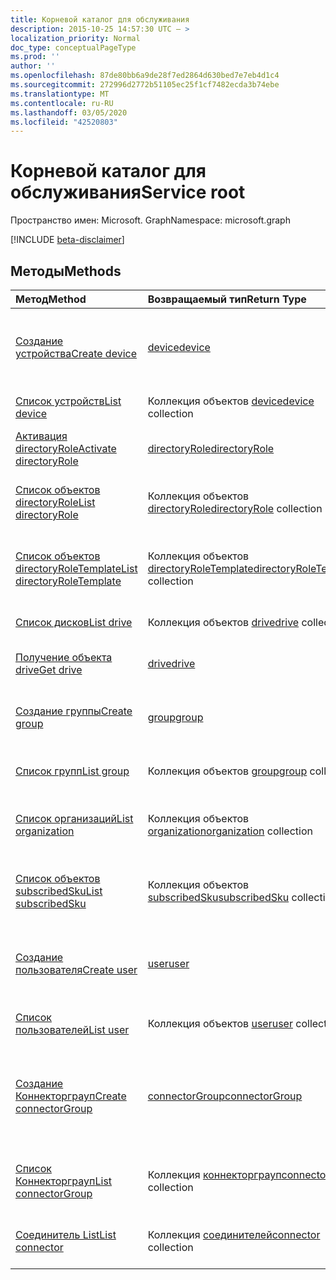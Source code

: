 ```yaml
---
title: Корневой каталог для обслуживания
description: 2015-10-25 14:57:30 UTC — >
localization_priority: Normal
doc_type: conceptualPageType
ms.prod: ''
author: ''
ms.openlocfilehash: 87de80bb6a9de28f7ed2864d630bed7e7eb4d1c4
ms.sourcegitcommit: 272996d2772b51105ec25f1cf7482ecda3b74ebe
ms.translationtype: MT
ms.contentlocale: ru-RU
ms.lasthandoff: 03/05/2020
ms.locfileid: "42520803"
---
```

# <a name="service-root"></a><span data-ttu-id="f3a54-103">Корневой каталог для обслуживания</span><span class="sxs-lookup"><span data-stu-id="f3a54-103">Service root</span></span>

<span data-ttu-id="f3a54-104">Пространство имен: Microsoft. Graph</span><span class="sxs-lookup"><span data-stu-id="f3a54-104">Namespace: microsoft.graph</span></span>

[!INCLUDE [beta-disclaimer](../../includes/beta-disclaimer.md)]

## <a name="methods"></a><span data-ttu-id="f3a54-105">Методы</span><span class="sxs-lookup"><span data-stu-id="f3a54-105">Methods</span></span>



| <span data-ttu-id="f3a54-106">Метод</span><span class="sxs-lookup"><span data-stu-id="f3a54-106">Method</span></span>           | <span data-ttu-id="f3a54-107">Возвращаемый тип</span><span class="sxs-lookup"><span data-stu-id="f3a54-107">Return Type</span></span>    |<span data-ttu-id="f3a54-108">Описание</span><span class="sxs-lookup"><span data-stu-id="f3a54-108">Description</span></span>|
|:---------------|:--------|:----------|
|[<span data-ttu-id="f3a54-109">Создание устройства</span><span class="sxs-lookup"><span data-stu-id="f3a54-109">Create device</span></span>](../api/device-post-devices.md) |[<span data-ttu-id="f3a54-110">device</span><span class="sxs-lookup"><span data-stu-id="f3a54-110">device</span></span>](device.md)| <span data-ttu-id="f3a54-111">Создание устройства путем добавления в коллекцию устройств.</span><span class="sxs-lookup"><span data-stu-id="f3a54-111">Create a new device by posting to the devices collection.</span></span>|
|[<span data-ttu-id="f3a54-112">Список устройств</span><span class="sxs-lookup"><span data-stu-id="f3a54-112">List device</span></span>](../api/device-list.md) | <span data-ttu-id="f3a54-113">Коллекция объектов [device](device.md)</span><span class="sxs-lookup"><span data-stu-id="f3a54-113">[device](device.md) collection</span></span> |<span data-ttu-id="f3a54-114">Получение коллекции объектов device.</span><span class="sxs-lookup"><span data-stu-id="f3a54-114">Get device object collection.</span></span> |
|[<span data-ttu-id="f3a54-115">Активация directoryRole</span><span class="sxs-lookup"><span data-stu-id="f3a54-115">Activate directoryRole</span></span>](../api/directoryrole-post-directoryroles.md) | [<span data-ttu-id="f3a54-116">directoryRole</span><span class="sxs-lookup"><span data-stu-id="f3a54-116">directoryRole</span></span>](directoryrole.md) |<span data-ttu-id="f3a54-117">Активация роли каталога.</span><span class="sxs-lookup"><span data-stu-id="f3a54-117">Activate a directory role.</span></span> |
|[<span data-ttu-id="f3a54-118">Список объектов directoryRole</span><span class="sxs-lookup"><span data-stu-id="f3a54-118">List directoryRole</span></span>](../api/directoryrole-list.md) | <span data-ttu-id="f3a54-119">Коллекция объектов [directoryRole](directoryrole.md)</span><span class="sxs-lookup"><span data-stu-id="f3a54-119">[directoryRole](directoryrole.md) collection</span></span> |<span data-ttu-id="f3a54-120">Получение коллекции объектов directoryRole.</span><span class="sxs-lookup"><span data-stu-id="f3a54-120">Get directoryRole object collection.</span></span> |
|[<span data-ttu-id="f3a54-121">Список объектов directoryRoleTemplate</span><span class="sxs-lookup"><span data-stu-id="f3a54-121">List directoryRoleTemplate</span></span>](../api/directoryroletemplate-list.md) | <span data-ttu-id="f3a54-122">Коллекция объектов [directoryRoleTemplate](directoryroletemplate.md)</span><span class="sxs-lookup"><span data-stu-id="f3a54-122">[directoryRoleTemplate](directoryroletemplate.md) collection</span></span> |<span data-ttu-id="f3a54-123">Получение коллекции объектов directoryRoleTemplate.</span><span class="sxs-lookup"><span data-stu-id="f3a54-123">Get directoryRoleTemplate object collection.</span></span> |
|[<span data-ttu-id="f3a54-124">Список дисков</span><span class="sxs-lookup"><span data-stu-id="f3a54-124">List drive</span></span>](../api/drive-list.md) | <span data-ttu-id="f3a54-125">Коллекция объектов [drive](drive.md)</span><span class="sxs-lookup"><span data-stu-id="f3a54-125">[drive](drive.md) collection</span></span> |<span data-ttu-id="f3a54-126">Получение коллекции объектов drive.</span><span class="sxs-lookup"><span data-stu-id="f3a54-126">Get drive object collection.</span></span> |
|[<span data-ttu-id="f3a54-127">Получение объекта drive</span><span class="sxs-lookup"><span data-stu-id="f3a54-127">Get drive</span></span>](../api/drive-get.md) | [<span data-ttu-id="f3a54-128">drive</span><span class="sxs-lookup"><span data-stu-id="f3a54-128">drive</span></span>](drive.md)  |<span data-ttu-id="f3a54-129">Получение свойств объекта drive.</span><span class="sxs-lookup"><span data-stu-id="f3a54-129">Get drive object properties.</span></span> |
|[<span data-ttu-id="f3a54-130">Создание группы</span><span class="sxs-lookup"><span data-stu-id="f3a54-130">Create group</span></span>](../api/group-post-groups.md) |[<span data-ttu-id="f3a54-131">group</span><span class="sxs-lookup"><span data-stu-id="f3a54-131">group</span></span>](group.md)| <span data-ttu-id="f3a54-132">Создание группы путем добавления в коллекцию групп.</span><span class="sxs-lookup"><span data-stu-id="f3a54-132">Create a new group by posting to the groups collection.</span></span>|
|[<span data-ttu-id="f3a54-133">Список групп</span><span class="sxs-lookup"><span data-stu-id="f3a54-133">List group</span></span>](../api/group-list.md) | <span data-ttu-id="f3a54-134">Коллекция объектов [group](group.md)</span><span class="sxs-lookup"><span data-stu-id="f3a54-134">[group](group.md) collection</span></span> |<span data-ttu-id="f3a54-135">Получение коллекции объектов group.</span><span class="sxs-lookup"><span data-stu-id="f3a54-135">Get group object collection.</span></span> |
|[<span data-ttu-id="f3a54-136">Список организаций</span><span class="sxs-lookup"><span data-stu-id="f3a54-136">List organization</span></span>](../api/organization-list.md) | <span data-ttu-id="f3a54-137">Коллекция объектов [organization](organization.md)</span><span class="sxs-lookup"><span data-stu-id="f3a54-137">[organization](organization.md) collection</span></span> |<span data-ttu-id="f3a54-138">Получение коллекции объектов organization.</span><span class="sxs-lookup"><span data-stu-id="f3a54-138">Get organization object collection.</span></span> |
|[<span data-ttu-id="f3a54-139">Список объектов subscribedSku</span><span class="sxs-lookup"><span data-stu-id="f3a54-139">List subscribedSku</span></span>](../api/subscribedsku-list.md) | <span data-ttu-id="f3a54-140">Коллекция объектов [subscribedSku](subscribedsku.md)</span><span class="sxs-lookup"><span data-stu-id="f3a54-140">[subscribedSku](subscribedsku.md) collection</span></span> |<span data-ttu-id="f3a54-141">Получение коллекции объектов subscribedSku.</span><span class="sxs-lookup"><span data-stu-id="f3a54-141">Get subscribedSku object collection.</span></span> |
|[<span data-ttu-id="f3a54-142">Создание пользователя</span><span class="sxs-lookup"><span data-stu-id="f3a54-142">Create user</span></span>](../api/user-post-users.md) |[<span data-ttu-id="f3a54-143">user</span><span class="sxs-lookup"><span data-stu-id="f3a54-143">user</span></span>](user.md)| <span data-ttu-id="f3a54-144">Создание пользователя путем добавления в коллекцию пользователей.</span><span class="sxs-lookup"><span data-stu-id="f3a54-144">Create a new user by posting to the users collection.</span></span>|
|[<span data-ttu-id="f3a54-145">Список пользователей</span><span class="sxs-lookup"><span data-stu-id="f3a54-145">List user</span></span>](../api/user-list.md) | <span data-ttu-id="f3a54-146">Коллекция объектов [user](user.md)</span><span class="sxs-lookup"><span data-stu-id="f3a54-146">[user](user.md) collection</span></span> |<span data-ttu-id="f3a54-147">Получение коллекции объектов user.</span><span class="sxs-lookup"><span data-stu-id="f3a54-147">Get user object collection.</span></span> |
|[<span data-ttu-id="f3a54-148">Создание Коннекторграуп</span><span class="sxs-lookup"><span data-stu-id="f3a54-148">Create connectorGroup</span></span>](../api/connectorgroup-post-connectorgroups.md) |[<span data-ttu-id="f3a54-149">connectorGroup</span><span class="sxs-lookup"><span data-stu-id="f3a54-149">connectorGroup</span></span>](connectorgroup.md)|<span data-ttu-id="f3a54-150">Создание нового Коннекторграуп путем отправки в коллекцию Коннекторграупс.</span><span class="sxs-lookup"><span data-stu-id="f3a54-150">Create a new connectorGroup by posting to the connectorGroups collection.</span></span>|
|[<span data-ttu-id="f3a54-151">Список Коннекторграуп</span><span class="sxs-lookup"><span data-stu-id="f3a54-151">List connectorGroup</span></span>](../api/connectorgroup-list.md) | <span data-ttu-id="f3a54-152">Коллекция [коннекторграуп](connectorgroup.md)</span><span class="sxs-lookup"><span data-stu-id="f3a54-152">[connectorGroup](connectorgroup.md) collection</span></span> |<span data-ttu-id="f3a54-153">Получение коллекции объектов Коннекторграуп.</span><span class="sxs-lookup"><span data-stu-id="f3a54-153">Get connectorGroup object collection.</span></span> |
|[<span data-ttu-id="f3a54-154">Соединитель List</span><span class="sxs-lookup"><span data-stu-id="f3a54-154">List connector</span></span>](../api/connector-list.md) | <span data-ttu-id="f3a54-155">Коллекция [соединителей](connector.md)</span><span class="sxs-lookup"><span data-stu-id="f3a54-155">[connector](connector.md) collection</span></span> |<span data-ttu-id="f3a54-156">Получение коллекции объектов Connector.</span><span class="sxs-lookup"><span data-stu-id="f3a54-156">Get connector object collection.</span></span> |

<!-- uuid: 8fcb5dbc-d5aa-4681-8e31-b001d5168d79
2015-10-25 14:57:30 UTC -->
<!--
{
  "type": "#page.annotation",
  "description": "Service root",
  "keywords": "",
  "section": "documentation",
  "tocPath": "",
  "suppressions": []
}
-->
